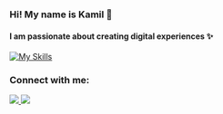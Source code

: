 ### Hi! My name is Kamil 👋

#### I am passionate about creating digital experiences ✨

[![My Skills](https://skillicons.dev/icons?i=js,ts,html,css,nodejs,react,next,vue,nuxt,vercel,docker,figma,cs,dotnet,py,fastapi,cloudflare,firebase,supabase&perline=12&theme=dark)](https://skillicons.dev)

### Connect with me:

<a href="https://www.linkedin.com/in/kamilhojka/" target="blank">
  <img src="https://skillicons.dev/icons?i=linkedin" />
</a>
<a href="https://www.twitter.com/kamilhojka" target="blank">
  <img src="https://skillicons.dev/icons?i=twitter" />
</a>
